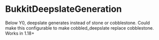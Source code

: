 # BukkitDeepslateGeneration

Below Y0, deepslate generates instead of stone or cobblestone.
Could make this configurable to make cobbled_deepslate replace cobblestone.
Works in 1.18+
